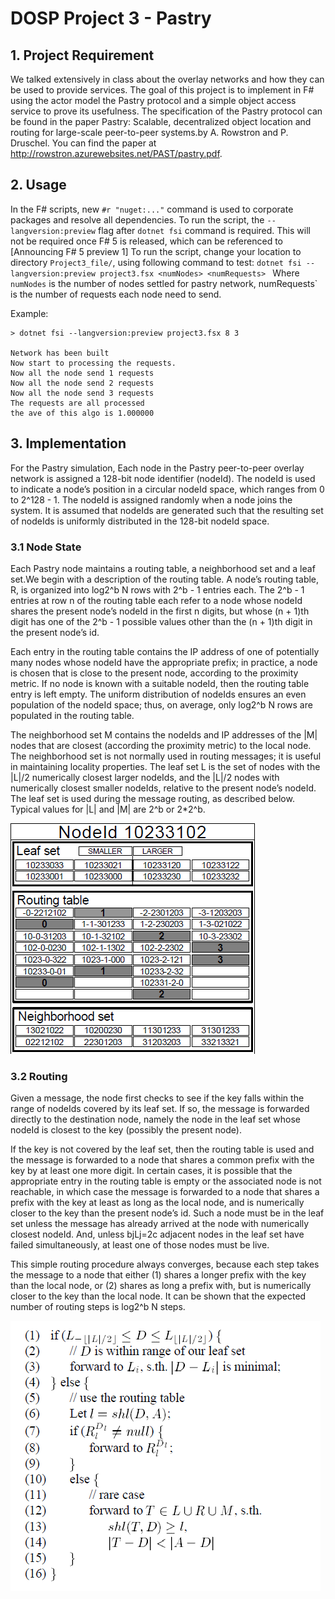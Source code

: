 # DOSP Project 3 - Pastry
## 1. Project Requirement
We talked extensively in class about the overlay networks and how they can be used to provide services. The goal of this project is to implement in F# using the actor model the Pastry protocol and a simple object access service to prove its usefulness. The specification of the Pastry protocol can be found in the paper Pastry: Scalable, decentralized object location and routing for large-scale peer-to-peer systems.by A. Rowstron and P. Druschel. You can find the paper at http://rowstron.azurewebsites.net/PAST/pastry.pdf.

## 2. Usage
In the F# scripts, new `#r "nuget:..."` command is used to corporate packages and resolve all dependencies. To run the script, the `--langversion:preview` flag after `dotnet fsi` command is required. This will not be required once F# 5 is released, which can be referenced to [Announcing F# 5 preview 1] To run the script, change your location to directory `Project3_file/`, using following command to test: `dotnet fsi --langversion:preview project3.fsx <numNodes> <numRequests> ` Where `numNodes` is the number of nodes settled for pastry network, numRequests` is the number of requests each node need to send.

Example:
```shell
> dotnet fsi --langversion:preview project3.fsx 8 3

Network has been built
Now start to processing the requests.
Now all the node send 1 requests
Now all the node send 2 requests
Now all the node send 3 requests
The requests are all processed
the ave of this algo is 1.000000
```
## 3. Implementation
For the Pastry simulation, Each node in the Pastry peer-to-peer overlay network is assigned a 128-bit node identifier (nodeId). The nodeId is used to indicate a node’s position in a circular nodeId space, which ranges from 0 to 2^128 - 1. The nodeId is assigned randomly when a node joins the system. It is assumed that nodeIds are generated such that the resulting set of nodeIds is uniformly distributed in the 128-bit nodeId space.

### 3.1 Node State
Each Pastry node maintains a routing table, a neighborhood set and a leaf set.We begin with a description of the routing table. A node’s routing table, R, is organized into log2^b N rows with 2^b - 1 entries each. The 2^b - 1 entries at row n of the routing table each refer to a node whose nodeId shares the present node’s nodeId in the first n digits, but whose (n + 1)th digit has one of the 2^b - 1 possible values other than the (n + 1)th digit in the present node’s id.

Each entry in the routing table contains the IP address of one of potentially many nodes whose nodeId have the appropriate prefix; in practice, a node is chosen that is
close to the present node, according to the proximity metric. If no node is known with a suitable nodeId, then the routing table entry is left empty. The uniform distribution of nodeIds ensures an even population of the nodeId space; thus, on average, only log2^b N rows are populated in the routing table.

The neighborhood set M contains the nodeIds and IP addresses of the |M| nodes that are closest (according the proximity metric) to the local node. The neighborhood set
is not normally used in routing messages; it is useful in maintaining locality properties. The leaf set L is the set of nodes with the |L|/2 numerically closest larger nodeIds, and the |L|/2 nodes with numerically closest smaller nodeIds, relative to the present node’s nodeId. The leaf set is used during the message routing, as described below. Typical values for |L| and |M| are 2^b or 2*2^b.

![](https://github.com/zdong1995/DOSP5615/blob/master/Project3_file/img/RoutingTable.png)

### 3.2 Routing
Given a message, the node first checks to see if the key falls within the range of nodeIds covered by its leaf set. If so, the message is forwarded directly to the destination node, namely the node in the leaf set whose nodeId is closest to the key (possibly the present node).

If the key is not covered by the leaf set, then the routing table is used and the message is forwarded to a node that shares a common prefix with the key by at least
one more digit. In certain cases, it is possible that the appropriate entry in the routing table is empty or the associated node is not reachable, in which case the message is forwarded to a node that shares a prefix with the key at least as long as the local node, and is numerically closer to the key than the present node’s id. Such a node must be in the leaf set unless the message has already arrived at the node with numerically closest nodeId. And, unless bjLj=2c adjacent nodes in the leaf set have
failed simultaneously, at least one of those nodes must be live.

This simple routing procedure always converges, because each step takes the message to a node that either (1) shares a longer prefix with the key than the local node, or
(2) shares as long a prefix with, but is numerically closer to the key than the local node. It can be shown that the expected number of routing steps is log2^b N steps.

![](https://github.com/zdong1995/DOSP5615/blob/master/Project3_file/img/PseudoCode.png)





